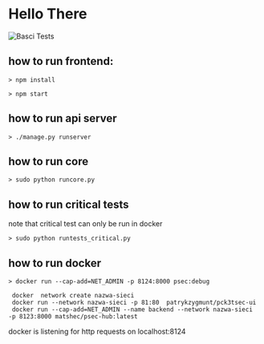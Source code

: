 # Hello There
![Basci Tests](https://github.com/Matshec/pck3tSec/workflows/Basci%20Tests/badge.svg)

## how to run frontend:
`> npm install`

`> npm start`

## how to run api server
`> ./manage.py runserver`

## how to  run core
`> sudo python runcore.py`

## how to run critical tests
note that critical test can  only be run in docker

`> sudo python runtests_critical.py`

## how to run docker
`> docker run --cap-add=NET_ADMIN -p 8124:8000 psec:debug`
```
 docker  network create nazwa-sieci
 docker run --network nazwa-sieci -p 81:80  patrykzygmunt/pck3tsec-ui
 docker run --cap-add=NET_ADMIN --name backend --network nazwa-sieci  -p 8123:8000 matshec/psec-hub:latest
```

docker is listening for http requests on localhost:8124
